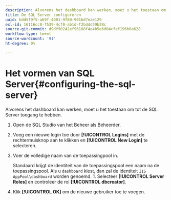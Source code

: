 ```yaml
---
description: Alvorens het dashboard kan werken, moet u het toestaan om tot de SQL Server toegang te hebben.
title: De SQL Server configureren
uuid: bdd5f9f5-a69f-4001-9f80-901bd7eae129
exl-id: 16116cc8-f539-4cf0-ab1d-f2bddd39b38c
source-git-commit: d9df90242ef96188f4e4b5e6d04cfef196b0a628
workflow-type: tm+mt
source-wordcount: '91'
ht-degree: 0%

---
```


# Het vormen van SQL Server{#configuring-the-sql-server}

Alvorens het dashboard kan werken, moet u het toestaan om tot de SQL Server toegang te hebben.

1. Open de SQL Studio van het Beheer als Beheerder.
1. Voeg een nieuwe login toe door **[!UICONTROL Logins]** met de rechtermuisknop aan te klikken en **[!UICONTROL New Login]** te selecteren.
1. Voer de volledige naam van de toepassingpool in.

   Standaard krijgt de identiteit van de toepassingspool een naam na de toepassingspool. Als u `dashboard` kiest, dan zal de identiteit `IIS AppPool\dashboard` worden genoemd. 1. Selecteer **[!UICONTROL Server Roles]** en controleer de rol **[!UICONTROL dbcreator]**.
1. Klik **[!UICONTROL OK]** om de nieuwe gebruiker toe te voegen.
